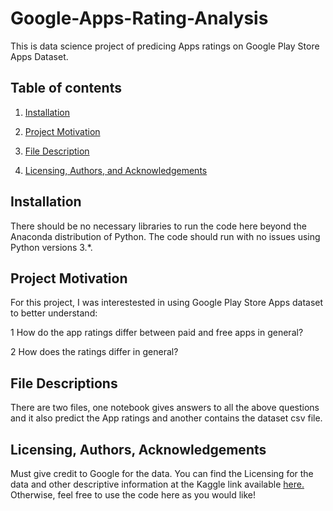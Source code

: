 # Google-Apps-Rating-Analysis

This is data science project of predicing Apps ratings on Google Play Store Apps Dataset.

## Table of contents
1. [Installation](https://github.com/poojapatel26/Google-Apps-Rating-Analysis-/blob/master/README.md#installation)

2. [Project Motivation](https://github.com/poojapatel26/Google-Apps-Rating-Analysis-/blob/master/README.md#project-motivation)

3. [File Description](https://github.com/poojapatel26/Google-Apps-Rating-Analysis-/blob/master/README.md#file-descriptions)

4. [Licensing, Authors, and Acknowledgements](https://github.com/poojapatel26/Google-Apps-Rating-Analysis-/blob/master/README.md#licensing-authors-acknowledgements)

## Installation

There should be no necessary libraries to run the code here beyond the Anaconda distribution of Python. The code should run with no issues using Python versions 3.*.

## Project Motivation

For this project, I was interestested in using Google Play Store Apps dataset to better understand:

1 How do the app ratings differ between paid and free apps in general?

2 How does the ratings differ in general?

## File Descriptions

There are two files, one notebook gives answers to all the above questions and it also predict the App ratings and another contains the dataset csv file.

## Licensing, Authors, Acknowledgements

Must give credit to Google for the data. You can find the Licensing for the data and other descriptive information at the Kaggle link available [here.](https://www.kaggle.com/lava18/google-play-store-apps) Otherwise, feel free to use the code here as you would like!
